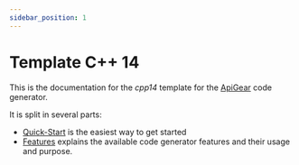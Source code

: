 ```yaml
---
sidebar_position: 1
---
```


# Template C++ 14

This is the documentation for the _cpp14_ template for the [ApiGear](/docs/start/first_steps) code generator.

It is split in several parts:

- [Quick-Start](quickstart/index.md) is the easiest way to get started
- [Features](features/features.md) explains the available code generator features and their usage and purpose.
